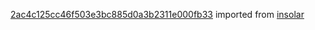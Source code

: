 [2ac4c125cc46f503e3bc885d0a3b2311e000fb33](https://github.com/insolar/insolar/commit/2ac4c125cc46f503e3bc885d0a3b2311e000fb33) imported from [insolar](https://github.com/insolar/insolar)
